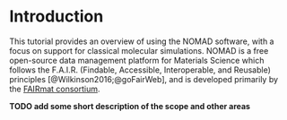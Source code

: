 # Introduction

This tutorial provides an overview of using the NOMAD software, with a focus on support for classical molecular simulations.
NOMAD is a free open-source data management platform for Materials Science which follows the F.A.I.R. (Findable, Accessible, Interoperable, and Reusable) principles [@Wilkinson2016;@goFairWeb], and is developed primarily by the [FAIRmat consortium](https://www.fairmat-nfdi.eu/fairmat).

**TODO add some short description of the scope and other areas**